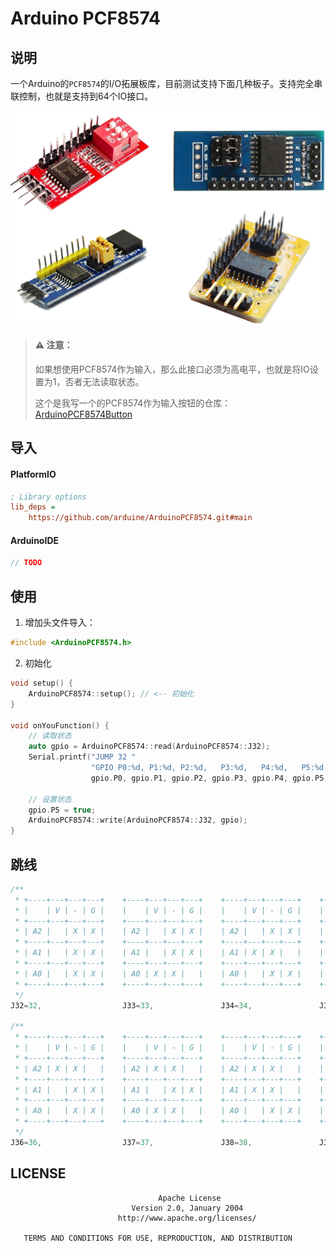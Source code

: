 # Arduino PCF8574

## 说明

一个Arduino的`PCF8574`的I/O拓展板库，目前测试支持下面几种板子。支持完全串联控制，也就是支持到64个IO接口。

![board](images/images-01.png)

> #### ⚠️ 注意：
>
> 如果想使用PCF8574作为输入，那么此接口必须为高电平，也就是将IO设置为1，否者无法读取状态。
> 
> 这个是我写一个的PCF8574作为输入按钮的仓库：[ArduinoPCF8574Button](https://github.com/arduine/ArduinoPCF8574Button.git)

## 导入

#### PlatformIO

```ini
; Library options
lib_deps =
    https://github.com/arduine/ArduinoPCF8574.git#main
```

#### ArduinoIDE

```c++
// TODO
```

## 使用

1. 增加头文件导入：

```c++
#include <ArduinoPCF8574.h>
```

2. 初始化

```c++
void setup() {
    ArduinoPCF8574::setup(); // <-- 初始化
}

void onYouFunction() {
    // 读取状态
    auto gpio = ArduinoPCF8574::read(ArduinoPCF8574::J32);
    Serial.printf("JUMP 32 "
                  "GPIO P0:%d, P1:%d, P2:%d,   P3:%d,   P4:%d,   P5:%d,   P6:%d,   P7:%d\n",
                  gpio.P0, gpio.P1, gpio.P2, gpio.P3, gpio.P4, gpio.P5, gpio.P6, gpio.P7);
    
    // 设置状态
    gpio.P5 = true;
    ArduinoPCF8574::write(ArduinoPCF8574::J32, gpio);
}
```

## 跳线

```c++
/**
 * +----+---+---+---+    +----+---+---+---+    +----+---+---+---+    +----+---+---+---+
 * |    | V | - | G |    |    | V | - | G |    |    | V | - | G |    |    | V | - | G |
 * +----+---+---+---+    +----+---+---+---+    +----+---+---+---+    +----+---+---+---+
 * | A2 |   | X | X |    | A2 |   | X | X |    | A2 |   | X | X |    | A2 |   | X | X |
 * +----+---+---+---+    +----+---+---+---+    +----+---+---+---+    +----+---+---+---+
 * | A1 |   | X | X |    | A1 |   | X | X |    | A1 | X | X |   |    | A1 | X | X |   |
 * +----+---+---+---+    +----+---+---+---+    +----+---+---+---+    +----+---+---+---+
 * | A0 |   | X | X |    | A0 | X | X |   |    | A0 |   | X | X |    | A0 | X | X |   |
 * +----+---+---+---+    +----+---+---+---+    +----+---+---+---+    +----+---+---+---+
 */
J32=32,                  J33=33,               J34=34,               J35=35,

/**
 * +----+---+---+---+    +----+---+---+---+    +----+---+---+---+    +----+---+---+---+
 * |    | V | - | G |    |    | V | - | G |    |    | V | - | G |    |    | V | - | G |
 * +----+---+---+---+    +----+---+---+---+    +----+---+---+---+    +----+---+---+---+
 * | A2 | X | X |   |    | A2 | X | X |   |    | A2 | X | X |   |    | A2 | X | X |   |
 * +----+---+---+---+    +----+---+---+---+    +----+---+---+---+    +----+---+---+---+
 * | A1 |   | X | X |    | A1 |   | X | X |    | A1 | X | X |   |    | A1 | X | X |   |
 * +----+---+---+---+    +----+---+---+---+    +----+---+---+---+    +----+---+---+---+
 * | A0 |   | X | X |    | A0 | X | X |   |    | A0 |   | X | X |    | A0 | X | X |   |
 * +----+---+---+---+    +----+---+---+---+    +----+---+---+---+    +----+---+---+---+
 */
J36=36,                  J37=37,               J38=38,               J39=39
```

## LICENSE

```text
                                 Apache License
                           Version 2.0, January 2004
                        http://www.apache.org/licenses/

   TERMS AND CONDITIONS FOR USE, REPRODUCTION, AND DISTRIBUTION
```